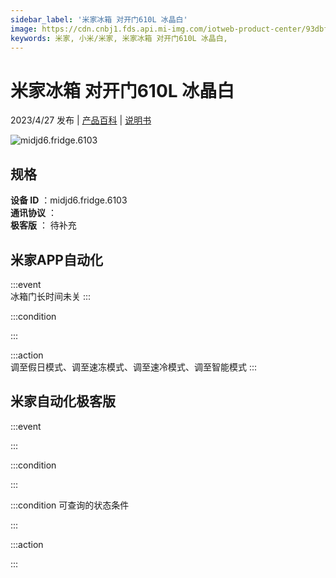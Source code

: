 ```yaml
---
sidebar_label: '米家冰箱 对开门610L 冰晶白'
image: https://cdn.cnbj1.fds.api.mi-img.com/iotweb-product-center/93dbf1f14a66d95c284658bfe50e4481_1681181790726.png?GalaxyAccessKeyId=AKVGLQWBOVIRQ3XLEW&Expires=9223372036854775807&Signature=1gpPXxwFvop7jbfEqS1nYCGGEo4=
keywords: 米家, 小米/米家, 米家冰箱 对开门610L 冰晶白, 
---
```

# 米家冰箱 对开门610L 冰晶白

2023/4/27 发布 | [产品百科](https://home.mi.com/webapp/content/baike/product/index.html?model=midjd6.fridge.6103/) | [说明书](https://home.mi.com/views/introduction.html?model=midjd6.fridge.6103&region=cn)

![midjd6.fridge.6103](https://cdn.cnbj1.fds.api.mi-img.com/iotweb-product-center/93dbf1f14a66d95c284658bfe50e4481_1681181790726.png?GalaxyAccessKeyId=AKVGLQWBOVIRQ3XLEW&Expires=9223372036854775807&Signature=1gpPXxwFvop7jbfEqS1nYCGGEo4=)

## 规格  
> 
**设备 ID** ：midjd6.fridge.6103  
**通讯协议** ：  
**极客版**  ： 待补充 


## 米家APP自动化  

:::event  
冰箱门长时间未关
:::

:::condition  

:::

:::action   
调至假日模式、调至速冻模式、调至速冷模式、调至智能模式
:::

## 米家自动化极客版  

:::event  

:::

:::condition  

:::

:::condition 可查询的状态条件  

:::

:::action  

:::

        
